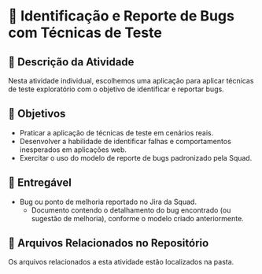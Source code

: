 # 📝 Identificação e Reporte de Bugs com Técnicas de Teste

## 📌 Descrição da Atividade

Nesta atividade individual, escolhemos uma aplicação para aplicar técnicas de teste exploratório com o objetivo de identificar e reportar bugs.

## 🎯 **Objetivos**

- Praticar a aplicação de técnicas de teste em cenários reais.
- Desenvolver a habilidade de identificar falhas e comportamentos inesperados em aplicações web.
- Exercitar o uso do modelo de reporte de bugs padronizado pela Squad.

## 📝 Entregável

- Bug ou ponto de melhoria reportado no Jira da Squad.
  - Documento contendo o detalhamento do bug encontrado (ou sugestão de melhoria), conforme o modelo criado anteriormente.

## 📂 Arquivos Relacionados no Repositório

Os arquivos relacionados a esta atividade estão localizados na pasta.